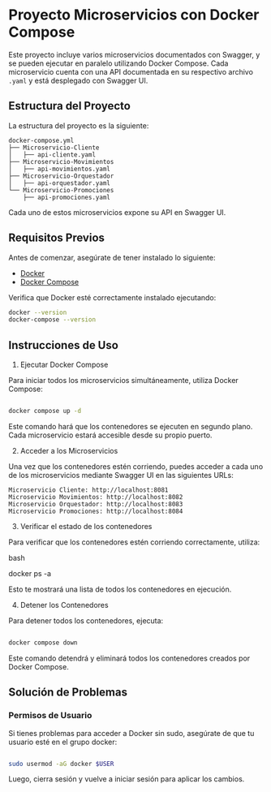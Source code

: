# Proyecto Microservicios con Docker Compose

Este proyecto incluye varios microservicios documentados con Swagger, y se pueden ejecutar en paralelo utilizando Docker Compose. Cada microservicio cuenta con una API documentada en su respectivo archivo `.yaml` y está desplegado con Swagger UI.

## Estructura del Proyecto

La estructura del proyecto es la siguiente:

```
docker-compose.yml 
├── Microservicio-Cliente
│   ├── api-cliente.yaml
├── Microservicio-Movimientos
│   ├── api-movimientos.yaml
├── Microservicio-Orquestador
│   ├── api-orquestador.yaml
└── Microservicio-Promociones
    ├── api-promociones.yaml
```


Cada uno de estos microservicios expone su API en Swagger UI.

## Requisitos Previos

Antes de comenzar, asegúrate de tener instalado lo siguiente:

- [Docker](https://www.docker.com/get-started)
- [Docker Compose](https://docs.docker.com/compose/install/)

Verifica que Docker esté correctamente instalado ejecutando:

```bash
docker --version
docker-compose --version
```

## Instrucciones de Uso

1. Ejecutar Docker Compose

Para iniciar todos los microservicios simultáneamente, utiliza Docker Compose:

```bash

docker compose up -d

```

Este comando hará que los contenedores se ejecuten en segundo plano. Cada microservicio estará accesible desde su propio puerto.

2. Acceder a los Microservicios

Una vez que los contenedores estén corriendo, puedes acceder a cada uno de los microservicios mediante Swagger UI en las siguientes URLs:

    Microservicio Cliente: http://localhost:8081
    Microservicio Movimientos: http://localhost:8082
    Microservicio Orquestador: http://localhost:8083
    Microservicio Promociones: http://localhost:8084

3. Verificar el estado de los contenedores

Para verificar que los contenedores estén corriendo correctamente, utiliza:

bash

docker ps -a

Esto te mostrará una lista de todos los contenedores en ejecución.

4. Detener los Contenedores

Para detener todos los contenedores, ejecuta:

```bash

docker compose down

```

Este comando detendrá y eliminará todos los contenedores creados por Docker Compose.

## Solución de Problemas

### Permisos de Usuario

Si tienes problemas para acceder a Docker sin sudo, asegúrate de que tu usuario esté en el grupo docker:

```bash

sudo usermod -aG docker $USER

```

Luego, cierra sesión y vuelve a iniciar sesión para aplicar los cambios.

